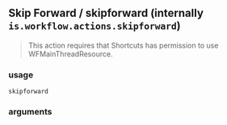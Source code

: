 
## Skip Forward / skipforward (internally `is.workflow.actions.skipforward`)


> This action requires that Shortcuts has permission to use WFMainThreadResource.

### usage
`skipforward `

### arguments

